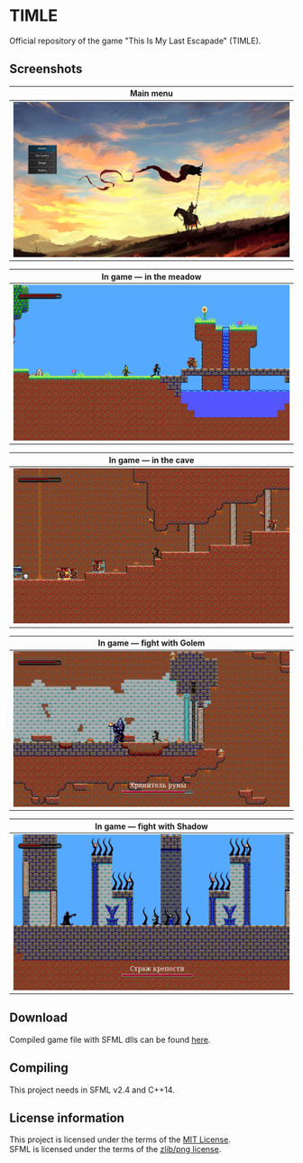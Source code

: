 # TIMLE
Official repository of the game "This Is My Last Escapade" (TIMLE).

## Screenshots

| Main menu                                                          |
|--------------------------------------------------------------------|
| ![Main menu of the game](Media/1.Main_menu.png "Main menu")        |

| In game — in the meadow                                            |
|--------------------------------------------------------------------|
| ![Casual play in the meadow](Media/2-1.In_game.png "in the meadow")|

| In game — in the cave                                              |
|--------------------------------------------------------------------|
| ![Casual play in the cave](Media/2-2.In_game.png "in the cave")    |

| In game — fight with Golem                                         |
|--------------------------------------------------------------------|
| ![Casual fight with Golem](Media/3-1.Boss.png "fight with Golem")  |

| In game — fight with Shadow                                        |
|--------------------------------------------------------------------|
| ![Casual fight with Shadow](Media/3-2.Boss.png "fight with Shadow")|

## Download

Compiled game file with SFML dlls can be found [here](https://github.com/Vasar007/TIMLE/tree/master/ReleaseWithoutConsole).

## Compiling

This project needs in SFML v2.4 and C++14.

## License information

This project is licensed under the terms of the [MIT License](LICENSE).\
SFML is licensed under the terms of the [zlib/png license](https://www.sfml-dev.org/license.php).
